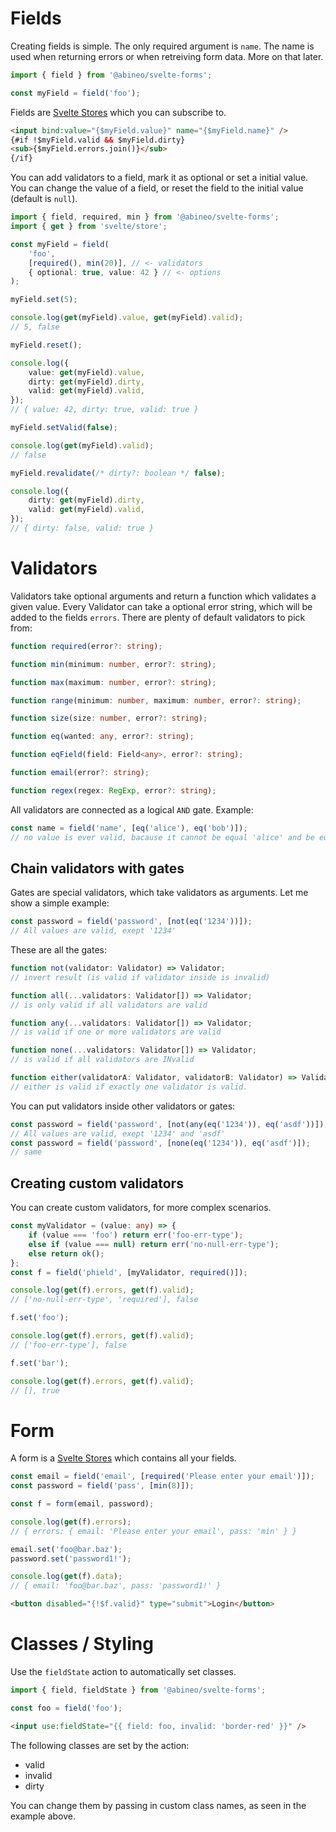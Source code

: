 # Fields

Creating fields is simple. The only required argument is `name`. The name is used when returning errors or when retreiving form data. More on that later.

```ts
import { field } from '@abineo/svelte-forms';

const myField = field('foo');
```

Fields are [Svelte Stores](https://svelte.dev/docs#run-time-svelte-store) which you can subscribe to.

```html
<input bind:value="{$myField.value}" name="{$myField.name}" />
{#if !$myField.valid && $myField.dirty}
<sub>{$myField.errors.join()}</sub>
{/if}
```

You can add validators to a field, mark it as optional or set a initial value.
You can change the value of a field, or reset the field to the initial value (default is `null`).

```ts
import { field, required, min } from '@abineo/svelte-forms';
import { get } from 'svelte/store';

const myField = field(
	'foo',
	[required(), min(20)], // <- validators
	{ optional: true, value: 42 } // <- options
);

myField.set(5);

console.log(get(myField).value, get(myField).valid);
// 5, false

myField.reset();

console.log({
	value: get(myField).value,
	dirty: get(myField).dirty,
	valid: get(myField).valid,
});
// { value: 42, dirty: true, valid: true }

myField.setValid(false);

console.log(get(myField).valid);
// false

myField.revalidate(/* dirty?: boolean */ false);

console.log({
	dirty: get(myField).dirty,
	valid: get(myField).valid,
});
// { dirty: false, valid: true }
```

# Validators

Validators take optional arguments and return a function which validates a given value.
Every Validator can take a optional error string, which will be added to the fields `errors`.
There are plenty of default validators to pick from:

```ts
function required(error?: string);

function min(minimum: number, error?: string);

function max(maximum: number, error?: string);

function range(minimum: number, maximum: number, error?: string);

function size(size: number, error?: string);

function eq(wanted: any, error?: string);

function eqField(field: Field<any>, error?: string);

function email(error?: string);

function regex(regex: RegExp, error?: string);
```

All validators are connected as a logical `AND` gate. Example:

```ts
const name = field('name', [eq('alice'), eq('bob')]);
// no value is ever valid, bacause it cannot be equal 'alice' and be equal 'bob' at the same time
```

## Chain validators with gates

Gates are special validators, which take validators as arguments. Let me show a simple example:

```ts
const password = field('password', [not(eq('1234'))]);
// All values are valid, exept '1234'
```

These are all the gates:

```ts
function not(validator: Validator) => Validator;
// invert result (is valid if validator inside is invalid)

function all(...validators: Validator[]) => Validator;
// is only valid if all validators are valid

function any(...validators: Validator[]) => Validator;
// is valid if one or more validators are valid

function none(...validators: Validator[]) => Validator;
// is valid if all validators are INvalid

function either(validatorA: Validator, validatorB: Validator) => Validator;
// either is valid if exactly one validator is valid.
```

You can put validators inside other validators or gates:

```ts
const password = field('password', [not(any(eq('1234')), eq('asdf'))]);
// All values are valid, exept '1234' and 'asdf'
const password = field('password', [none(eq('1234')), eq('asdf')]);
// same
```

## Creating custom validators

You can create custom validators, for more complex scenarios.

```ts
const myValidator = (value: any) => {
	if (value === 'foo') return err('foo-err-type');
	else if (value === null) return err('no-null-err-type');
	else return ok();
};
const f = field('phield', [myValidator, required()]);

console.log(get(f).errors, get(f).valid);
// ['no-null-err-type', 'required'], false

f.set('foo');

console.log(get(f).errors, get(f).valid);
// ['foo-err-type'], false

f.set('bar');

console.log(get(f).errors, get(f).valid);
// [], true
```

# Form

A form is a [Svelte Stores](https://svelte.dev/docs#run-time-svelte-store) which contains all your fields.

```ts
const email = field('email', [required('Please enter your email')]);
const password = field('pass', [min(8)]);

const f = form(email, password);

console.log(get(f).errors);
// { errors: { email: 'Please enter your email', pass: 'min' } }

email.set('foo@bar.baz');
password.set('password1!');

console.log(get(f).data);
// { email: 'foo@bar.baz', pass: 'password1!' }
```

```html
<button disabled="{!$f.valid}" type="submit">Login</button>
```

# Classes / Styling

Use the `fieldState` action to automatically set classes.

```ts
import { field, fieldState } from '@abineo/svelte-forms';

const foo = field('foo');
```

```html
<input use:fieldState="{{ field: foo, invalid: 'border-red' }}" />
```

The following classes are set by the action:

-   valid
-   invalid
-   dirty

You can change them by passing in custom class names, as seen in the example above.
